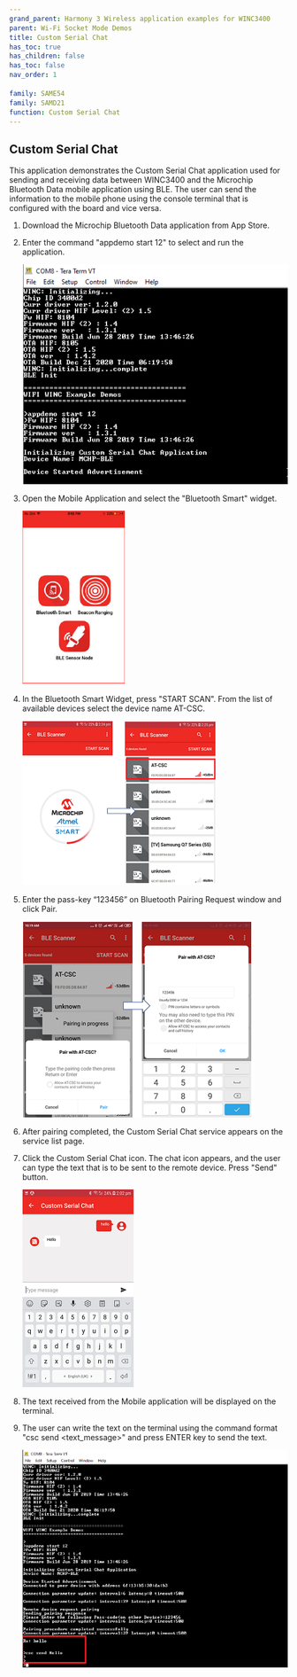 ```yaml
---
grand_parent: Harmony 3 Wireless application examples for WINC3400
parent: Wi-Fi Socket Mode Demos
title: Custom Serial Chat
has_toc: true
has_children: false
has_toc: false
nav_order: 1

family: SAME54
family: SAMD21
function: Custom Serial Chat
---
```


## Custom Serial Chat<a name="cscdemo"></a>
This application demonstrates the Custom Serial Chat application used for sending and receiving data between WINC3400 and the Microchip Bluetooth Data mobile application using BLE. The user can send the information to the mobile phone using the console
terminal that is configured with the board and vice versa.

1. Download the Microchip Bluetooth Data application from App Store. 

2. Enter the command "appdemo start 12" to select and run the application.

	![](images/serial_chat_start.png)

3. Open the Mobile Application and select the "Bluetooth Smart" widget.

	![](images/MBD_dashboard.png)

4. In the Bluetooth Smart Widget, press "START SCAN". From the list of available devices select the device name AT-CSC. 
	
	![](images/MBD_scan_lists.png)

5. Enter the pass-key “123456” on Bluetooth Pairing Request window and click Pair.

	![](images/csc_pairing.png)

6. After pairing completed, the Custom Serial Chat service appears on the service list page.

7. Click the Custom Serial Chat icon. The chat icon appears, and the user can type the text that is to be sent to the remote device. Press "Send" button.

	![](images/csc_chat_box.png)

8. The text received from the Mobile application will be displayed on the terminal.


9. The user can write the text on the terminal using the command format "csc send <text_message>" and press ENTER key to send the text.

   ![](images/custom_serial_chat_terminal.png)
